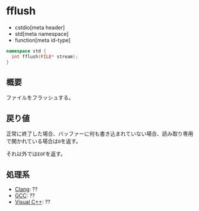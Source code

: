 # fflush
* cstdio[meta header]
* std[meta namespace]
* function[meta id-type]

```cpp
namespace std {
  int fflush(FILE* stream);
}
```

## 概要
ファイルをフラッシュする。

## 戻り値
正常に終了した場合、バッファーに何も書き込まれていない場合、読み取り専用で開かれている場合は`0`を返す。

それ以外では`EOF`を返す。

## 処理系
- [Clang](/implementation.md#clang): ??
- [GCC](/implementation.md#gcc): ??
- [Visual C++](/implementation.md#visual_cpp): ??
